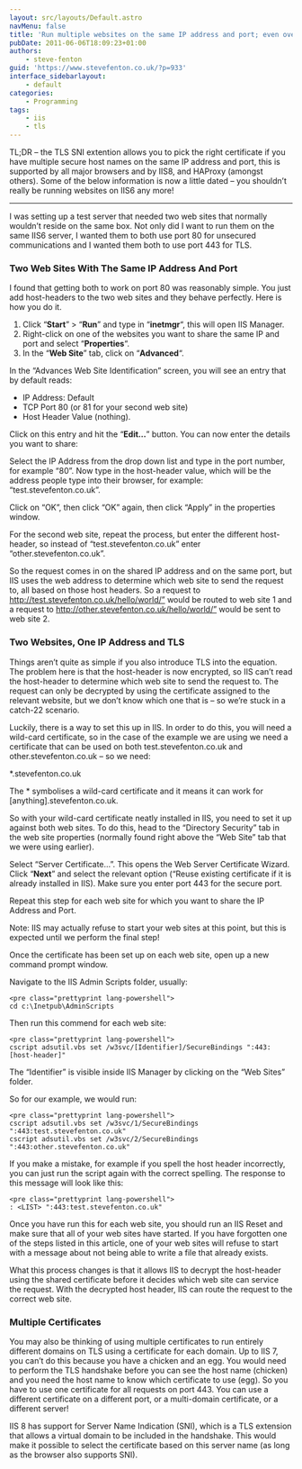 ```yaml
---
layout: src/layouts/Default.astro
navMenu: false
title: 'Run multiple websites on the same IP address and port; even over SSL'
pubDate: 2011-06-06T18:09:23+01:00
authors:
    - steve-fenton
guid: 'https://www.stevefenton.co.uk/?p=933'
interface_sidebarlayout:
    - default
categories:
    - Programming
tags:
    - iis
    - tls
---
```


TL;DR – the TLS SNI extention allows you to pick the right certificate if you have multiple secure host names on the same IP address and port, this is supported by all major browsers and by IIS8, and HAProxy (amongst others). Some of the below information is now a little dated – you shouldn’t really be running websites on IIS6 any more!

- - - - - -

I was setting up a test server that needed two web sites that normally wouldn’t reside on the same box. Not only did I want to run them on the same IIS6 server, I wanted them to both use port 80 for unsecured communications and I wanted them both to use port 443 for TLS.

### Two Web Sites With The Same IP Address And Port

I found that getting both to work on port 80 was reasonably simple. You just add host-headers to the two web sites and they behave perfectly. Here is how you do it.

1. Click “<span style="font-weight: bold;">Start</span>” &gt; “<span style="font-weight: bold;">Run</span>” and type in “<span style="font-weight: bold;">inetmgr</span>“, this will open IIS Manager.
2. Right-click on one of the websites you want to share the same IP and port and select “<span style="font-weight: bold;">Properties</span>“.
3. In the “<span style="font-weight: bold;">Web Site</span>” tab, click on “<span style="font-weight: bold;">Advanced</span>“.

In the “Advances Web Site Identification” screen, you will see an entry that by default reads:

- IP Address: Default
- TCP Port 80 (or 81 for your second web site)
- Host Header Value (nothing).

Click on this entry and hit the “<span style="font-weight: bold;">Edit…</span>” button. You can now enter the details you want to share:

Select the IP Address from the drop down list and type in the port number, for example “80”. Now type in the host-header value, which will be the address people type into their browser, for example: “test.stevefenton.co.uk”.

Click on “OK”, then click “OK” again, then click “Apply” in the properties window.

For the second web site, repeat the process, but enter the different host-header, so instead of “test.stevefenton.co.uk” enter “other.stevefenton.co.uk”.

So the request comes in on the shared IP address and on the same port, but IIS uses the web address to determine which web site to send the request to, all based on those host headers. So a request to http://test.stevefenton.co.uk/hello/world/” would be routed to web site 1 and a request to http://other.stevefenton.co.uk/hello/world/” would be sent to web site 2.

### Two Websites, One IP Address and TLS

Things aren’t quite as simple if you also introduce TLS into the equation. The problem here is that the host-header is now encrypted, so IIS can’t read the host-header to determine which web site to send the request to. The request can only be decrypted by using the certificate assigned to the relevant website, but we don’t know which one that is – so we’re stuck in a catch-22 scenario.

Luckily, there is a way to set this up in IIS. In order to do this, you will need a wild-card certificate, so in the case of the example we are using we need a certificate that can be used on both test.stevefenton.co.uk and other.stevefenton.co.uk – so we need:

\*.stevefenton.co.uk

The \* symbolises a wild-card certificate and it means it can work for \[anything\].stevefenton.co.uk.

So with your wild-card certificate neatly installed in IIS, you need to set it up against both web sites. To do this, head to the “Directory Security” tab in the web site properties (normally found right above the “Web Site” tab that we were using earlier).

Select “Server Certificate…”. This opens the Web Server Certificate Wizard. Click “<span style="font-weight: bold;">Next</span>” and select the relevant option (“Reuse existing certificate if it is already installed in IIS). Make sure you enter port 443 for the secure port.

Repeat this step for each web site for which you want to share the IP Address and Port.

Note: IIS may actually refuse to start your web sites at this point, but this is expected until we perform the final step!

Once the certificate has been set up on each web site, open up a new command prompt window.

Navigate to the IIS Admin Scripts folder, usually:

```
<pre class="prettyprint lang-powershell">
cd c:\Inetpub\AdminScripts
```
Then run this commend for each web site:

```
<pre class="prettyprint lang-powershell">
cscript adsutil.vbs set /w3svc/[Identifier]/SecureBindings ":443:[host-header]"
```
The “Identifier” is visible inside IIS Manager by clicking on the “Web Sites” folder.

So for our example, we would run:

```
<pre class="prettyprint lang-powershell">
cscript adsutil.vbs set /w3svc/1/SecureBindings ":443:test.stevefenton.co.uk"
cscript adsutil.vbs set /w3svc/2/SecureBindings ":443:other.stevefenton.co.uk"
```
If you make a mistake, for example if you spell the host header incorrectly, you can just run the script again with the correct spelling. The response to this message will look like this:

```
<pre class="prettyprint lang-powershell">
: <LIST> ":443:test.stevefenton.co.uk"
```
Once you have run this for each web site, you should run an IIS Reset and make sure that all of your web sites have started. If you have forgotten one of the steps listed in this article, one of your web sites will refuse to start with a message about not being able to write a file that already exists.

What this process changes is that it allows IIS to decrypt the host-header using the shared certificate before it decides which web site can service the request. With the decrypted host header, IIS can route the request to the correct web site.

### Multiple Certificates

You may also be thinking of using multiple certificates to run entirely different domains on TLS using a certificate for each domain. Up to IIS 7, you can’t do this because you have a chicken and an egg. You would need to perform the TLS handshake before you can see the host name (chicken) and you need the host name to know which certificate to use (egg). So you have to use one certificate for all requests on port 443. You can use a different certificate on a different port, or a multi-domain certificate, or a different server!

IIS 8 has support for Server Name Indication (SNI), which is a TLS extension that allows a virtual domain to be included in the handshake. This would make it possible to select the certificate based on this server name (as long as the browser also supports SNI).
